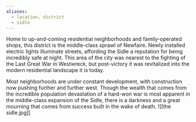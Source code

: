 ```yaml
---
aliases:
  - location, district
  - sidle
---
```

Home to up-and-coming residential neighborhoods and family-operated shops, this district is the middle-class sprawl of Newfaire. Newly installed electric lights illuminate streets, affording the Sidle a reputation for being incredibly safe at night. This area of the city was nearest to the fighting of the Last Great War in Westwreck, but post-victory it was revitalized
into the modern residential landscape it is today.

Most neighborhoods are under constant development, with construction now pushing further and further west. Though the wealth that comes from the incredible population devastation of a hard-won war is most apparent in the middle-class expansion of the Sidle, there is a darkness and a great mourning that comes from success built in the wake of death.
![[the sidle.jpg]]